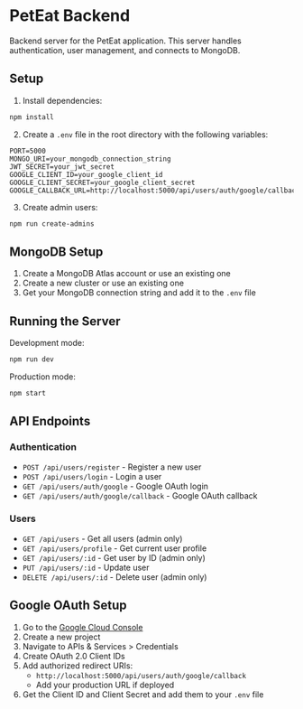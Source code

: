 # PetEat Backend

Backend server for the PetEat application. This server handles authentication, user management, and connects to MongoDB.

## Setup

1. Install dependencies:

```bash
npm install
```

2. Create a `.env` file in the root directory with the following variables:

```
PORT=5000
MONGO_URI=your_mongodb_connection_string
JWT_SECRET=your_jwt_secret
GOOGLE_CLIENT_ID=your_google_client_id
GOOGLE_CLIENT_SECRET=your_google_client_secret
GOOGLE_CALLBACK_URL=http://localhost:5000/api/users/auth/google/callback
```

3. Create admin users:

```bash
npm run create-admins
```

## MongoDB Setup

1. Create a MongoDB Atlas account or use an existing one
2. Create a new cluster or use an existing one
3. Get your MongoDB connection string and add it to the `.env` file

## Running the Server

Development mode:

```bash
npm run dev
```

Production mode:

```bash
npm start
```

## API Endpoints

### Authentication

- `POST /api/users/register` - Register a new user
- `POST /api/users/login` - Login a user
- `GET /api/users/auth/google` - Google OAuth login
- `GET /api/users/auth/google/callback` - Google OAuth callback

### Users

- `GET /api/users` - Get all users (admin only)
- `GET /api/users/profile` - Get current user profile
- `GET /api/users/:id` - Get user by ID (admin only)
- `PUT /api/users/:id` - Update user
- `DELETE /api/users/:id` - Delete user (admin only)

## Google OAuth Setup

1. Go to the [Google Cloud Console](https://console.cloud.google.com/)
2. Create a new project
3. Navigate to APIs & Services > Credentials
4. Create OAuth 2.0 Client IDs
5. Add authorized redirect URIs:
   - `http://localhost:5000/api/users/auth/google/callback`
   - Add your production URL if deployed
6. Get the Client ID and Client Secret and add them to your `.env` file 